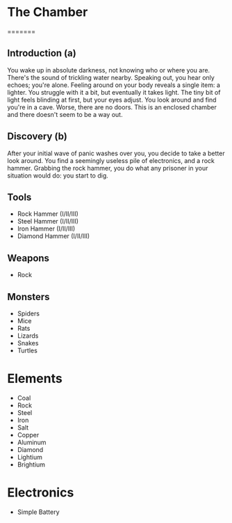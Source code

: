 # The Chamber
=======

## Introduction (a)

You wake up in absolute darkness, not knowing who or where you are. There's the sound of trickling water nearby. Speaking out, you hear only echoes; you're alone. Feeling around on your body reveals a single item: a lighter. You struggle with it a bit, but eventually it takes light. The tiny bit of light feels blinding at first, but your eyes adjust. You look around and find you're in a cave. Worse, there are no doors. This is an enclosed chamber and there doesn't seem to be a way out.

## Discovery (b)

After your initial wave of panic washes over you, you decide to take a better look around. You find a seemingly useless pile of electronics, and a rock hammer. Grabbing the rock hammer, you do what any prisoner in your situation would do: you start to dig.

## Tools

- Rock Hammer (I/II/III)
- Steel Hammer (I/II/III)
- Iron Hammer (I/II/III)
- Diamond Hammer (I/II/III)

## Weapons

- Rock

## Monsters

- Spiders
- Mice
- Rats
- Lizards
- Snakes
- Turtles

# Elements

- Coal
- Rock
- Steel
- Iron
- Salt
- Copper
- Aluminum
- Diamond
- Lightium
- Brightium

# Electronics

- Simple Battery